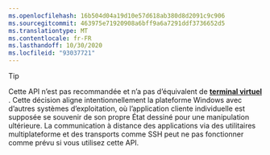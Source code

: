 ```yaml
---
ms.openlocfilehash: 16b504d04a19d10e57d618ab380d8d2091c9c906
ms.sourcegitcommit: 463975e71920908a6bff9a6a7291ddf3736652d5
ms.translationtype: MT
ms.contentlocale: fr-FR
ms.lasthandoff: 10/30/2020
ms.locfileid: "93037721"
---
```

> [!TIP]
> Cette API n’est pas recommandée et n’a pas d’équivalent de **[terminal virtuel](../console-virtual-terminal-sequences.md)** . Cette décision aligne intentionnellement la plateforme Windows avec d’autres systèmes d’exploitation, où l’application cliente individuelle est supposée se souvenir de son propre État dessiné pour une manipulation ultérieure. La communication à distance des applications via des utilitaires multiplateforme et des transports comme SSH peut ne pas fonctionner comme prévu si vous utilisez cette API.
